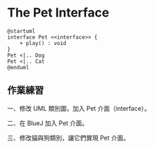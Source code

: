 # The Pet Interface

```uml
@startuml
interface Pet <<interface>> {
    + play() : void
}
Pet <|.. Dog
Pet <|.. Cat
@enduml
```

## 作業練習

一、修改 UML 類別圖，加入 Pet 介面（interface）。

二、在 BlueJ 加入 Pet 介面。

三、修改貓與狗類別，讓它們實現 Pet 介面。